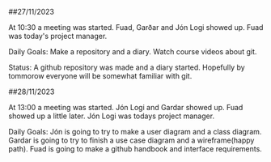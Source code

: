 ##27/11/2023

At 10:30 a meeting was started. Fuad, Garðar and Jón Logi showed up.
Fuad was today's project manager.

Daily Goals: 
Make a repository and a diary.
Watch course videos about git.

Status:
A github repository was made and a diary started. 
Hopefully by tommorow everyone will be somewhat familiar with git.

##28/11/2023

At 13:00 a meeting was started. Jón Logi and Gardar showed up. Fuad showed up a little later.
Jón Logi was todays project manager.

Daily Goals: Jón is going to try to make a user diagram and a class diagram. Gardar is going to try to finish a use case diagram and a wireframe(happy path). Fuad is going to make a github handbook and interface requirements.
